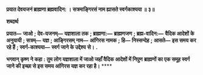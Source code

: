 **प्रयात देवयजनं ब्राह्मणा ब्रह्मवादिन: ।** **सत्रमाङ्गिरसं नाम ह्यासते स्वर्गकाश्यया ॥ ३॥** 

**शब्दार्थ** 

**प्रयात—** **जाओ** **; देव-यजनम्—** **यज्ञशाला तक** **; ब्राह्मणा:—** **ब्राह्मणजण** **; ब्रह्म-वादिन:—** **वैदिक आदेशों के अनुयायी** **; सत्रम्—** **यज्ञ** **; आङ्गिरसम् नाम—** **आंगिरस नामक** **; हि—** **निस्सन्देह** **; आसते—** **इस समय कर रहे हैं** **; स्वर्ग-काश्यया—** **स्वर्ग जाने के उद्देश्य** **से।** **.** 

**भगवान् कृष्ण ने कहा** **: तुम लोग यज्ञशाला में जाओ जहाँ वैदिक आदेशों में निपुण** **ब्राह्मणों का एक समूह स्वर्ग जाने की इच्छा से इस समय आंगिरस यज्ञ कर रहा है।** **** 